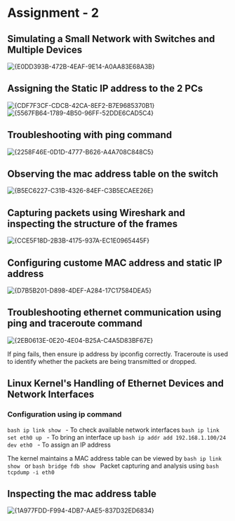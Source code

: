
# Assignment - 2

## Simulating a Small Network with Switches and Multiple Devices
![{E0DD393B-472B-4EAF-9E14-A0AA83E68A3B}](https://github.com/user-attachments/assets/90f96bb5-7daa-4e36-807b-32bdcbe654e1)

## Assigning the Static IP address to the 2 PCs
![{CDF7F3CF-CDCB-42CA-8EF2-B7E9685370B1}](https://github.com/user-attachments/assets/95b98e47-86b6-4c09-bc23-860c31921661)
![{5567FB64-1789-4B50-96FF-52DDE6CAD5C4}](https://github.com/user-attachments/assets/4278e8d8-a1af-4573-80ae-e44a98b7be00)

## Troubleshooting with ping command
![{2258F46E-0D1D-4777-B626-A4A708C848C5}](https://github.com/user-attachments/assets/105cd64f-60cb-41f0-b425-db0830e67e75)

## Observing the mac address table on the switch
![{B5EC6227-C31B-4326-84EF-C3B5ECAEE26E}](https://github.com/user-attachments/assets/e2bd091b-94aa-4d7a-a6cf-5de16fc42c6f)

## Capturing packets using Wireshark and inspecting the structure of the frames
![{CCE5F18D-2B3B-4175-937A-EC1E0965445F}](https://github.com/user-attachments/assets/ceda5be3-7eb3-408d-a164-d22cc61406d8)

## Configuring custome MAC address and static IP address
![{D7B5B201-D898-4DEF-A284-17C17584DEA5}](https://github.com/user-attachments/assets/89fdd56a-d2fe-4fe0-b1ad-e282835a926a)

## Troubleshooting ethernet communication using ping and traceroute command
![{2EB0613E-0E20-4E04-B25A-C4A5D83BF67E}](https://github.com/user-attachments/assets/4c005299-bbfc-44c4-b397-d8b7944c0b71)

If ping fails, then ensure ip address by ipconfig  correctly.
Traceroute is used to identify whether the packets are being transmitted or dropped.

## Linux Kernel's Handling of Ethernet Devices and Network Interfaces
### Configuration using ip command
```bash ip link show ``` - To check available network interfaces
```bash ip link set eth0 up ``` - To bring an interface up
```bash ip addr add 192.168.1.100/24 dev eth0 ``` - To assign an IP address

The kernel maintains a MAC address table can be viewed by ```bash ip link show ``` or ```bash bridge fdb show ```
Packet capturing and analysis using ```bash tcpdump -i eth0 ```

## Inspecting the mac address table
![{1A977FDD-F994-4DB7-AAE5-837D32ED6834}](https://github.com/user-attachments/assets/9b727bc7-831c-4277-b586-8604bea10759)
